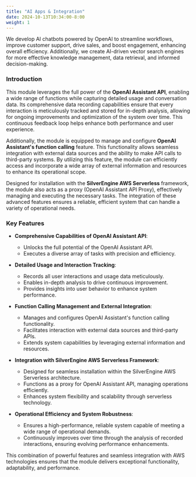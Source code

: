 ```yaml
---
title: "AI Apps & Integration"
date: 2024-10-13T10:34:00-8:00
weight: 1
---
```


We develop AI chatbots powered by OpenAI to streamline workflows, improve customer support, drive sales, and boost engagement, enhancing overall efficiency. Additionally, we create AI-driven vector search engines for more effective knowledge management, data retrieval, and informed decision-making.

### Introduction

This module leverages the full power of the **OpenAI Assistant API**, enabling a wide range of functions while capturing detailed usage and conversation data. Its comprehensive data recording capabilities ensure that every interaction is meticulously tracked and stored for in-depth analysis, allowing for ongoing improvements and optimization of the system over time. This continuous feedback loop helps enhance both performance and user experience.

Additionally, the module is equipped to manage and configure **OpenAI Assistant's function calling** feature. This functionality allows seamless integration with external data sources and the ability to make API calls to third-party systems. By utilizing this feature, the module can efficiently access and incorporate a wide array of external information and resources to enhance its operational scope.

Designed for installation with the **SilverEngine AWS Serverless** framework, the module also acts as a proxy (OpenAI Assistant API Proxy), effectively managing and executing the necessary tasks. The integration of these advanced features ensures a reliable, efficient system that can handle a variety of operational needs.

### Key Features

- **Comprehensive Capabilities of OpenAI Assistant API**:  
  - Unlocks the full potential of the OpenAI Assistant API.
  - Executes a diverse array of tasks with precision and efficiency.

- **Detailed Usage and Interaction Tracking**:  
  - Records all user interactions and usage data meticulously.
  - Enables in-depth analysis to drive continuous improvement.
  - Provides insights into user behavior to enhance system performance.

- **Function Calling Management and External Integration**:  
  - Manages and configures OpenAI Assistant's function calling functionality.
  - Facilitates interaction with external data sources and third-party APIs.
  - Extends system capabilities by leveraging external information and resources.

- **Integration with SilverEngine AWS Serverless Framework**:  
  - Designed for seamless installation within the SilverEngine AWS Serverless architecture.
  - Functions as a proxy for OpenAI Assistant API, managing operations efficiently.
  - Enhances system flexibility and scalability through serverless technology.

- **Operational Efficiency and System Robustness**:  
  - Ensures a high-performance, reliable system capable of meeting a wide range of operational demands.
  - Continuously improves over time through the analysis of recorded interactions, ensuring evolving performance enhancements.

This combination of powerful features and seamless integration with AWS technologies ensures that the module delivers exceptional functionality, adaptability, and performance.